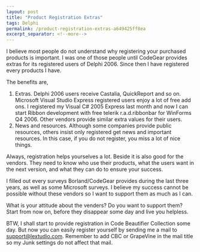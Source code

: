 ```yaml
---
layout: post
title: "Product Registration Extras"
tags: Delphi
permalink: /product-registration-extras-a649425ff8ea
excerpt_separator: <!--more-->
---
```

I believe most people do not understand why registering your purchased products is important. I was one of those people until CodeGear provides extras for its registered users of Delphi 2006. Since then I have registered every products I have. 
<!--more-->

The benefits are,

1. Extras. Delphi 2006 users receive Castalia, QuickReport and so on. Microsoft Visual Studio Express registered users enjoy a lot of free add ons. I registered my Visual C# 2005 Express last month and now I can start Ribbon development with free telerik r.a.d.ribbonbar for WinForms Q4 2006. Other vendors provide similar extra values for their users.
1. News and resources. Although some companies provide public resources, others insist only registered get news and important resources. In this case, if you do not register, you miss a lot of nice things.

Always, registration helps yourselves a lot. Beside it is also good for the vendors. They need to know who use their products, what the users want in the next version, and what they can do to ensure your success.

I filled out every surveys Borland/CodeGear provides during the last three years, as well as some Microsoft surveys. I believe my success cannot be possible without these vendors so I want to support them as much as I can.

What is your attitude about the venders? Do you want to support them? Start from now on, before they disappear some day and live you helpless.

BTW, I shall start to provide registration in Code Beautifier Collection some day. But now you can easily register yourself by sending me a mail to support@lextudio.com. Remember to add CBC or GrapeVine in the mail title so my Junk settings do not affect that mail.
